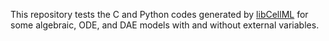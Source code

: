 This repository tests the C and Python codes generated by [libCellML](https://github.com/cellml/libcellml) for some algebraic, ODE, and DAE models with and without external variables.
